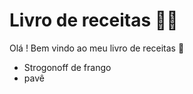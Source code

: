 # Livro de receitas :man_cook:

Olá ! Bem vindo ao meu livro de receitas :wave:

- Strogonoff de frango
- pavê